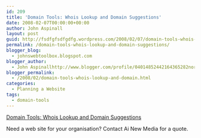 ```yaml
---
id: 209
title: 'Domain Tools: Whois Lookup and Domain Suggestions'
date: 2008-02-07T00:00:00+00:00
author: John Aspinall
layout: post
guid: http://fsdfgfsdfgdfg.wordpress.com/2008/02/07/domain-tools-whois-lookup-and-domain-suggestions/
permalink: /domain-tools-whois-lookup-and-domain-suggestions/
blogger_blog:
  - johnswebtoolbox.blogspot.com
blogger_author:
  - John Aspinallhttp://www.blogger.com/profile/04014852442164365282noreply@blogger.com
blogger_permalink:
  - /2008/02/domain-tools-whois-lookup-and-domain.html
categories:
  - Planning a Website
tags:
  - domain-tools
---
```

[Domain Tools: Whois Lookup and Domain Suggestions](http://www.domaintools.com/) 

<div class="blogger-post-footer">
  Need a web site for your organisation? Contact Ai New Media for a quote.
</div>